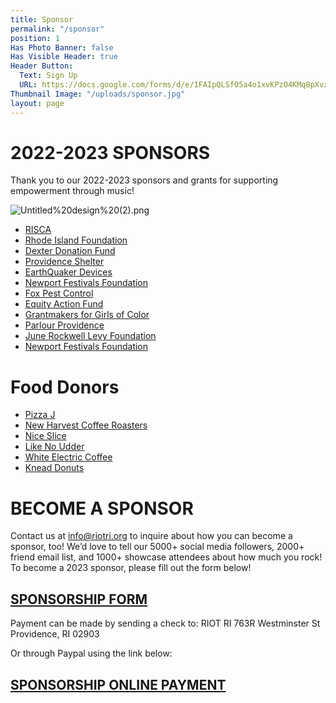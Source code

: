 ```yaml
---
title: Sponsor
permalink: "/sponsor"
position: 1
Has Photo Banner: false
Has Visible Header: true
Header Button:
  Text: Sign Up
  URL: https://docs.google.com/forms/d/e/1FAIpQLSfO5a4o1xvKPzO4KMq8pXvx0RAnOGWGBi6ouUCGDpuYm_z8Rw/viewform?usp=sf_link
Thumbnail Image: "/uploads/sponsor.jpg"
layout: page
---
```


# 2022-2023 SPONSORS
Thank you to our 2022-2023 sponsors and grants for supporting empowerment through music!

![Untitled%20design%20(2).png](/uploads/Untitled%20design%20(2).png)

* [RISCA](http://risca.online.com/)
* [Rhode Island Foundation](https://rifoundation.org/)
* [Dexter Donation Fund](https://www.providenceri.gov/dexter-donation/)
* [Providence Shelter](http://www.providenceshelter.org/)
* [EarthQuaker Devices](https://www.earthquakerdevices.com/)
* [Newport Festivals Foundation](https://www.newportfestivals.org/)
* [Fox Pest Control](https://fox-pest.com/rhode-island/)
* [Equity Action Fund](https://rifoundation.org/grant/equity-action-grants)
* [Grantmakers for Girls of Color](https://grantmakersforgirlsofcolor.org/)
* [Parlour Providence](http://theparlourri.com/)
* [June Rockwell Levy Foundation](https://rifoundation.org/grant/june-rockwell-levy-foundation-grants)
* [Newport Festivals Foundation](https://newportfestivals.org/)


 
# Food Donors
* [Pizza J](http://www.pizzajprovidence.com/)
* [New Harvest Coffee Roasters](http://newharvestcoffee.com/)
* [Nice Slice](http://niceslice.com/)
* [Like No Udder](http://www.like-no-udder.com/)
* [White Electric Coffee](http://whiteelectriccoffee.com/)
* [Knead Donuts](https://www.kneaddoughnuts.com/)



# BECOME A SPONSOR
Contact us at info@riotri.org to inquire about how you can become a sponsor, too!  We’d love to tell our 5000+ social media followers, 2000+ friend email list, and 1000+ showcase attendees about how much you rock!
To become a 2023 sponsor, please fill out the form below!
 
## [SPONSORSHIP FORM](https://docs.google.com/forms/d/e/1FAIpQLSfO5a4o1xvKPzO4KMq8pXvx0RAnOGWGBi6ouUCGDpuYm_z8Rw/viewform?usp=sf_link)

Payment can be made by sending a check to:
RIOT RI
763R Westminster St
Providence, RI 02903

Or through Paypal using the link below:

## [SPONSORSHIP ONLINE PAYMENT ](https://www.paypal.com/donate?hosted_button_id=3R8VXV6LJ3KNQ)
